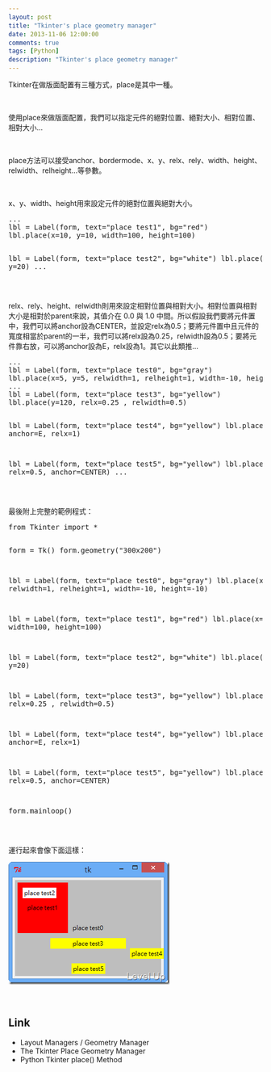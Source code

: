 ```yaml
---
layout: post
title: "Tkinter's place geometry manager"
date: 2013-11-06 12:00:00
comments: true
tags: [Python]
description: "Tkinter's place geometry manager"
---
```

<p>
	Tkinter在做版面配置有三種方式，place是其中一種。</p>
<p>
	 </p>
<p>
	使用place來做版面配置，我們可以指定元件的絕對位置、絕對大小、相對位置、相對大小...</p>
<p>
	 </p>
<p>
	place方法可以接受anchor、bordermode、x、y、relx、rely、width、height、relwidth、relheight...等參數。</p>
<p>
	 </p>
<p>
	x、y、width、height用來設定元件的絕對位置與絕對大小。</p>
<div class="wlWriterSmartContent" id="scid:812469c5-0cb0-4c63-8c15-c81123a09de7:b804bb6c-0dc0-4057-8c0a-389c9e2dda7b" style="float: none; padding-bottom: 0px; padding-top: 0px; padding-left: 0px; margin: 0px; display: inline; padding-right: 0px">
	<pre class="py" name="code">
...
lbl = Label(form, text="place test1", bg="red")
lbl.place(x=10, y=10, width=100, height=100)

lbl = Label(form, text="place test2", bg="white")
lbl.place(x=20, y=20)
...</pre>
</div>
<p>
	 </p>
<p>
	relx、rely、height、relwidth則用來設定相對位置與相對大小。相對位置與相對大小是相對於parent來說，其值介在 0.0 與 1.0 中間。所以假設我們要將元件置中，我們可以將anchor設為CENTER，並設定relx為0.5；要將元件置中且元件的寬度相當於parent的一半，我們可以將relx設為0.25，relwidth設為0.5；要將元件靠右放，可以將anchor設為E，relx設為1。其它以此類推...</p>
<div class="wlWriterSmartContent" id="scid:812469c5-0cb0-4c63-8c15-c81123a09de7:ff06f02b-ece8-47c0-a98e-3bc79f23d292" style="float: none; padding-bottom: 0px; padding-top: 0px; padding-left: 0px; margin: 0px; display: inline; padding-right: 0px">
	<pre class="py" name="code">
...
lbl = Label(form, text="place test0", bg="gray")
lbl.place(x=5, y=5, relwidth=1, relheight=1, width=-10, height=-10) 
...
lbl = Label(form, text="place test3", bg="yellow")
lbl.place(y=120, relx=0.25 , relwidth=0.5)

lbl = Label(form, text="place test4", bg="yellow")
lbl.place(y=150, anchor=E, relx=1)

lbl = Label(form, text="place test5", bg="yellow")
lbl.place(y=180, relx=0.5, anchor=CENTER)
...</pre>
</div>
<p>
	 </p>
<p>
	最後附上完整的範例程式：</p>
<div class="wlWriterSmartContent" id="scid:812469c5-0cb0-4c63-8c15-c81123a09de7:d1b9ca94-c2bc-4d0b-a160-880ae71377af" style="float: none; padding-bottom: 0px; padding-top: 0px; padding-left: 0px; margin: 0px; display: inline; padding-right: 0px">
	<pre class="py" name="code">
from Tkinter import *
    
form = Tk()
form.geometry("300x200")

lbl = Label(form, text="place test0", bg="gray")
lbl.place(x=5, y=5, relwidth=1, relheight=1, width=-10, height=-10) 

lbl = Label(form, text="place test1", bg="red")
lbl.place(x=10, y=10, width=100, height=100)

lbl = Label(form, text="place test2", bg="white")
lbl.place(x=20, y=20)

lbl = Label(form, text="place test3", bg="yellow")
lbl.place(y=120, relx=0.25 , relwidth=0.5)

lbl = Label(form, text="place test4", bg="yellow")
lbl.place(y=150, anchor=E, relx=1)

lbl = Label(form, text="place test5", bg="yellow")
lbl.place(y=180, relx=0.5, anchor=CENTER)


form.mainloop()</pre>
</div>
<p>
	 </p>
<p>
	運行起來會像下面這樣：</p>
<p>
	<img alt="image" border="0" height="243" src="\images\posts\da5f2e2e-20ab-42c1-8c38-96a1e7faeaf8\image_thumb_4.png" style="border-top: 0px; border-right: 0px; border-bottom: 0px; border-left: 0px" width="320" /></p>
<p>
	 </p>
<h2>
	Link</h2>
<ul>
	<li>
		Layout Managers / Geometry Manager</li>
	<li>
		The Tkinter Place Geometry Manager</li>
	<li>
		Python Tkinter place() Method</li>
</ul>
